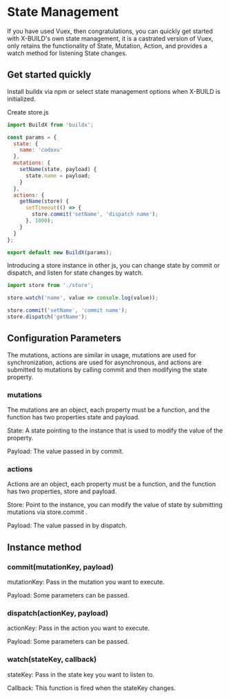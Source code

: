 # State Management

If you have used Vuex, then congratulations, you can quickly get started with X-BUILD's own state management, it is a castrated version of Vuex, only retains the functionality of State, Mutation, Action, and provides a watch method for listening State changes.

## Get started quickly

Install buildx via npm or select state management options when X-BUILD is initialized.

Create store.js

```javascript
import BuildX from 'buildx';

const params = {
  state: {
    name: 'codexu'
  },
  mutations: {
    setName(state, payload) {
      state.name = payload;
    }
  },
  actions: {
    getName(store) {
      setTimeout(() => {
        store.commit('setName', 'dispatch name');
      }, 1000);
    }
  }
};

export default new BuildX(params);
```

Introducing a store instance in other js, you can change state by commit or dispatch, and listen for state changes by watch.

```JavaScript
import store from './store';

store.watch('name', value => console.log(value));

store.commit('setName', 'commit name');
store.dispatch('getName');
```

## Configuration Parameters

The mutations, actions are similar in usage, mutations are used for synchronization, actions are used for asynchronous, and actions are submitted to mutations by calling commit and then modifying the state property.

### mutations

The mutations are an object, each property must be a function, and the function has two properties state and payload.

State: A state pointing to the instance that is used to modify the value of the property.

Payload: The value passed in by commit.

### actions

Actions are an object, each property must be a function, and the function has two properties, store and payload.

Store: Point to the instance, you can modify the value of state by submitting mutations via store.commit .

Payload: The value passed in by dispatch.

## Instance method

### commit(mutationKey, payload)

mutationKey: Pass in the mutation you want to execute.

Payload: Some parameters can be passed.

### dispatch(actionKey, payload)

actionKey: Pass in the action you want to execute.

Payload: Some parameters can be passed.

### watch(stateKey, callback)

stateKey: Pass in the state key you want to listen to.

Callback: This function is fired when the stateKey changes.

